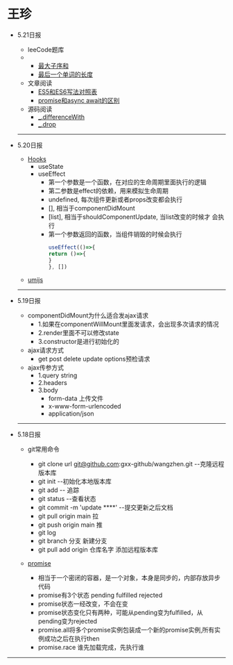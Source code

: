 # 王珍
- 5.21日报
    - leeCode题库
    - 
       -  [ 最大子序和](https://leetcode-cn.com/problems/maximum-subarray/)
       - [最后一个单词的长度](https://leetcode-cn.com/problems/length-of-last-word/)
    - 文章阅读
       -  [ ES5和ES6写法对照表](https://www.jianshu.com/p/618e1396383e)
       - [promise和async await的区别](https://www.jianshu.com/p/463280af23ef)
    - 源码阅读
       - [_.differenceWith](https://www.lodashjs.com/docs/lodash.differenceWith)
       - [_.drop](https://www.lodashjs.com/docs/lodash.drop)
    
   -----
- 5.20日报
    - [Hooks](https://react.html.cn/tutorial/tutorial.html)
       - useState
       - useEffect
          - 第一个参数是一个函数，在对应的生命周期里面执行的逻辑
          - 第二参数是effect的依赖，用来模拟生命周期
          - undefined, 每次组件更新或者props改变都会执行
          - [], 相当于componentDidMount
          - [list], 相当于shouldComponentUpdate, 当list改变的时候才 会执行
          - 第一个参数返回的函数，当组件销毁的时候会执行
               ```js
               useEffect(()=>{
               return ()=>{
               }
               }, [])
               ```
    - [umijs](https://umijs.org/zh-CN/)  
   -----
- 5.19日报
    - componentDidMount为什么适合发ajax请求
       - 1.如果在componentWillMount里面发请求，会出现多次请求的情况
       - 2.render里面不可以修改state
       - 3.constructor是进行初始化的  
    - ajax请求方式
       - get  post  delete   update  options预检请求 
    - ajax传参方式
       - 1.query string
       - 2.headers
       - 3.body
            - form-data  上传文件
            - x-www-form-urlencoded
            - application/json
   -----
- 5.18日报
    - git常用命令
       - git clone url git@github.com:gxx-github/wangzhen.git --克隆远程版本库
       - git init  --初始化本地版本库
       - git add -- 追踪
       - git status --查看状态
       - git commit -m 'update ****' --提交更新之后文档
       - git pull origin main  拉
       - git push origin main  推
       - git log
       - git branch 分支   新建分支
       - git pull add origin 仓库名字    添加远程版本库

    - [promise](https://es6.ruanyifeng.com/#docs/promise)
       - 相当于一个密闭的容器，是一个对象，本身是同步的，内部存放异步代码
       - promise有3个状态  pending fulfilled  rejected
       - promise状态一经改变，不会在变
       - promise状态变化只有两种，可能从pending变为fulfilled，从pending变为rejected
       - promise.all将多个promise实例包装成一个新的promise实例,所有实例成功之后在执行then
       - promise.race 谁先加载完成，先执行谁
 -----

















          






 
